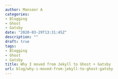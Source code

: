 ```yaml
---
author: Mansoor A
categories:
- Blogging
- Ghost
- Gatsby
date: "2020-03-29T13:31:45Z"
description: ""
draft: true
tags:
- Blogging
- Ghost
- Gatsby
title: Why I moved from Jekyll to Ghost + Gatsby
url: blog/why-i-moved-from-jekyll-to-ghost-gatsby
---
```





